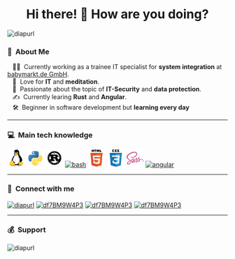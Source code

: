 <h1 align="center">Hi there! 👋 How are you doing?</h1>
<p align="left"><img src="https://komarev.com/ghpvc/?username=diapurl&label=Profile%20views&color=0e75b6&style=flat" alt="diapurl"/></p>

### :space_invader: &nbsp;About Me

&nbsp;&nbsp;&nbsp;:technologist: &nbsp;Currently working as a trainee IT specialist for **system integration** at [babymarkt.de GmbH](https://github.com/Baby-Markt).\
&nbsp;&nbsp;&nbsp;:seedling: &nbsp;Love for **IT** and **meditation**.\
&nbsp;&nbsp;&nbsp;:heartbeat: &nbsp;Passionate about the topic of **IT-Security** and **data protection**.\
&nbsp;&nbsp;&nbsp;:writing_hand: &nbsp;Currently learing **Rust** and **Angular**.\
&nbsp;&nbsp;&nbsp;:hammer_and_wrench: &nbsp;Beginner in software development but **learning every day**

<hr> 

### :computer: &nbsp;Main tech knowledge
<a href="https://www.linux.org/" target="_blank" rel="noreferrer"> <img src="https://raw.githubusercontent.com/devicons/devicon/master/icons/linux/linux-original.svg" alt="linux" width="40" height="40"/></a>
<a href="https://www.python.org" target="_blank" rel="noreferrer"> <img src="https://raw.githubusercontent.com/devicons/devicon/master/icons/python/python-original.svg" alt="python" width="40" height="40"/></a>
<a href="https://www.rust-lang.org" target="_blank" rel="noreferrer"> <img src="https://raw.githubusercontent.com/devicons/devicon/master/icons/rust/rust-plain.svg" alt="rust" width="40" height="40"/></a>
<a href="https://www.gnu.org/software/bash/" target="_blank" rel="noreferrer"> <img src="https://www.vectorlogo.zone/logos/gnu_bash/gnu_bash-icon.svg" alt="bash" width="40" height="40"/></a>
<a href="https://www.w3.org/html/" target="_blank" rel="noreferrer"> <img src="https://raw.githubusercontent.com/devicons/devicon/master/icons/html5/html5-original-wordmark.svg" alt="html5" width="40" height="40"/></a>
<a href="https://www.w3schools.com/css/" target="_blank" rel="noreferrer"> <img src="https://raw.githubusercontent.com/devicons/devicon/master/icons/css3/css3-original-wordmark.svg" alt="css3" width="40" height="40"/></a>
<a href="https://sass-lang.com" target="_blank" rel="noreferrer"> <img src="https://raw.githubusercontent.com/devicons/devicon/master/icons/sass/sass-original.svg" alt="sass" width="40" height="40"/></a>
<a href="https://angular.io" target="_blank" rel="noreferrer"> <img src="https://angular.io/assets/images/logos/angular/angular.svg" alt="angular" width="40" height="40"/></a>

<hr>
 
### :electric_plug: &nbsp;Connect with me
<p align="left">
<a href="https://twitter.com/diapurl" target="blank"><img align="center" src="https://raw.githubusercontent.com/rahuldkjain/github-profile-readme-generator/master/src/images/icons/Social/twitter.svg" alt="diapurl" height="30"/></a>
<a href="https://discord.gg/df7BM9W4P3" target="blank"><img align="center" src="https://raw.githubusercontent.com/rahuldkjain/github-profile-readme-generator/master/src/images/icons/Social/discord.svg" alt="df7BM9W4P3" height="35"/></a>
<a href="https://steamcommunity.com/profiles/76561198452856084/" target="blank"><img align="center" src="https://www.vectorlogo.zone/logos/steampowered/steampowered-icon.svg" alt="df7BM9W4P3" height="30" /></a>
<a href="https://t.me/diapurl" target="blank"><img align="center" src="https://www.vectorlogo.zone/logos/telegram/telegram-tile.svg" alt="df7BM9W4P3" height="30" /></a>
</p>

<hr>
 
### :moneybag: &nbsp;Support
<p><a href="https://www.buymeacoffee.com/diapurl"> <img align="left" src="https://cdn.buymeacoffee.com/buttons/v2/default-yellow.png" height="50" width="210" alt="diapurl" /></a></p>
